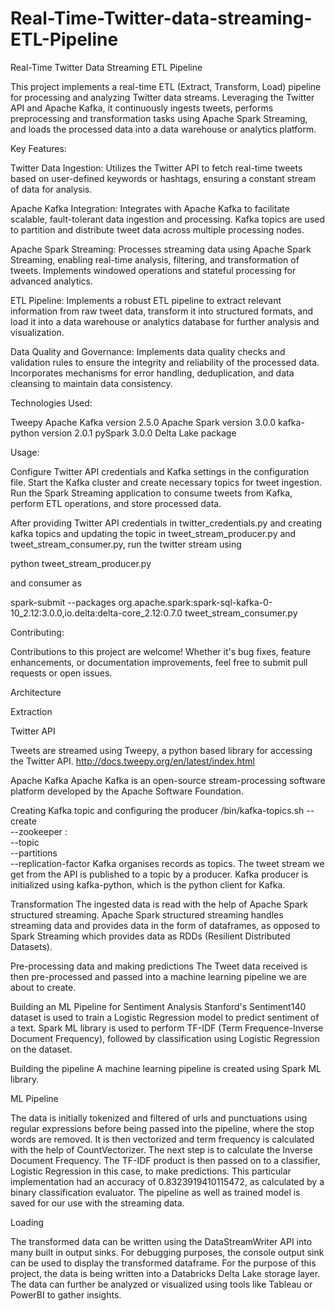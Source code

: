 # Real-Time-Twitter-data-streaming-ETL-Pipeline

Real-Time Twitter Data Streaming ETL Pipeline

This project implements a real-time ETL (Extract, Transform, Load) pipeline for processing and analyzing Twitter data streams. Leveraging the Twitter API and Apache Kafka, it continuously ingests tweets, performs preprocessing and transformation tasks using Apache Spark Streaming, and loads the processed data into a data warehouse or analytics platform.

Key Features:

Twitter Data Ingestion: Utilizes the Twitter API to fetch real-time tweets based on user-defined keywords or hashtags, ensuring a constant stream of data for analysis.

Apache Kafka Integration: Integrates with Apache Kafka to facilitate scalable, fault-tolerant data ingestion and processing. Kafka topics are used to partition and distribute tweet data across multiple processing nodes.

Apache Spark Streaming: Processes streaming data using Apache Spark Streaming, enabling real-time analysis, filtering, and transformation of tweets. Implements windowed operations and stateful processing for advanced analytics.

ETL Pipeline: Implements a robust ETL pipeline to extract relevant information from raw tweet data, transform it into structured formats, and load it into a data warehouse or analytics database for further analysis and visualization.

Data Quality and Governance: Implements data quality checks and validation rules to ensure the integrity and reliability of the processed data. Incorporates mechanisms for error handling, deduplication, and data cleansing to maintain data consistency.

Technologies Used:

Tweepy
Apache Kafka version 2.5.0
Apache Spark version 3.0.0
kafka-python version 2.0.1
pySpark 3.0.0
Delta Lake package

Usage:

Configure Twitter API credentials and Kafka settings in the configuration file.
Start the Kafka cluster and create necessary topics for tweet ingestion.
Run the Spark Streaming application to consume tweets from Kafka, perform ETL operations, and store processed data.

After providing Twitter API credentials in twitter_credentials.py and creating kafka topics and updating the topic in tweet_stream_producer.py and tweet_stream_consumer.py, run the twitter stream using

python tweet_stream_producer.py

and consumer as

spark-submit --packages org.apache.spark:spark-sql-kafka-0-10_2.12:3.0.0,io.delta:delta-core_2.12:0.7.0 tweet_stream_consumer.py

Contributing:

Contributions to this project are welcome! Whether it's bug fixes, feature enhancements, or documentation improvements, feel free to submit pull requests or open issues.

Architecture

Extraction

Twitter API

Tweets are streamed using Tweepy, a python based library for accessing the Twitter API.
http://docs.tweepy.org/en/latest/index.html

Apache Kafka
Apache Kafka is an open-source stream-processing software platform developed by the Apache Software Foundation.

Creating Kafka topic and configuring the producer
/bin/kafka-topics.sh --create \
    --zookeeper <hostname>:<port> \
    --topic <topic-name> \
    --partitions <number-of-partitions> \
    --replication-factor <number-of-replicating-servers>
Kafka organises records as topics. The tweet stream we get from the API is published to a topic by a producer. Kafka producer is initialized using kafka-python, which is the python client for Kafka.

Transformation
The ingested data is read with the help of Apache Spark structured streaming. Apache Spark structured streaming handles streaming data and provides data in the form of dataframes, as opposed to Spark Streaming which provides data as RDDs (Resilient Distributed Datasets).

Pre-processing data and making predictions
The Tweet data received is then pre-processed and passed into a machine learning pipeline we are about to create.

Building an ML Pipeline for Sentiment Analysis
Stanford's Sentiment140 dataset is used to train a Logistic Regression model to predict sentiment of a text. Spark ML library is used to perform TF-IDF (Term Frequence-Inverse Document Frequency), followed by classification using Logistic Regression on the dataset.

Building the pipeline
A machine learning pipeline is created using Spark ML library.

ML Pipeline

The data is initially tokenized and filtered of urls and punctuations using regular expressions before being passed into the pipeline, where the stop words are removed. It is then vectorized and term frequency is calculated with the help of CountVectorizer. The next step is to calculate the Inverse Document Frequency.
The TF-IDF product is then passed on to a classifier, Logistic Regression in this case, to make predictions. This particular implementation had an accuracy of 0.8323919410115472, as calculated by a binary classification evaluator.
The pipeline as well as trained model is saved for our use with the streaming data.

Loading

The transformed data can be written using the DataStreamWriter API into many built in output sinks. For debugging purposes, the console output sink can be used to display the transformed dataframe. For the purpose of this project, the data is being written into a Databricks Delta Lake storage layer.
The data can further be analyzed or visualized using tools like Tableau or PowerBI to gather insights.
